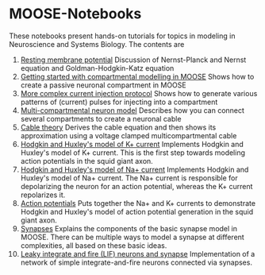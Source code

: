 # MOOSE-Notebooks

These notebooks present hands-on tutorials for topics in modeling in Neuroscience and Systems Biology. The contents are

1. [Resting membrane potential](Resting_membrane_potential.ipynb)
   Discussion of Nernst-Planck and Nernst equation and Goldman-Hodgkin-Katz equation
2. [Getting started with compartmental modelling in MOOSE](Getting_started_with_compartmental_modelling_in_MOOSE.ipynb)
   Shows how to create a passive neuronal compartment in MOOSE
3. [More complex current injection protocol](More_complex_current_injection_protocol.ipynb)
   Shows how to generate various patterns of (current) pulses for injecting into a compartment
4. [Multi-compartmental neuron model](Multi-compartmental_neuron_model.ipynb)
   Describes how you can connect several compartments to create a neuronal cable
5. [Cable theory](Cable_theory.ipynb)
   Derives the cable equation and then shows its approximation using a voltage clamped multicompartmental cable
6. [Hodgkin and Huxley's model of K+ current](Action_potentials_K_channel.ipynb)
   Implements Hodgkin and Huxley's model of K+ current. This is the first step towards modeling action potentials in the squid giant axon.
7. [Hodgkin and Huxley's model of Na+ current](Action_potentials_Na_channel.ipynb)
   Implements Hodgkin and Huxley's model of Na+ current. The Na+ current is responsible for depolarizing the neuron for an action potential, whereas the K+ current repolarizes it.
6. [Action potentials](Action_potentials.ipynb)
   Puts together the Na+ and K+ currents to demonstrate Hodgkin and Huxley's model of action potential generation in the squid giant axon.
7. [Synapses](Synapses.ipynb)
   Explains the components of the basic synapse model in MOOSE. There can be multiple ways to model a synapse at different complexities, all based on these basic ideas.
8. [Leaky integrate and fire (LIF) neurons and synapse](Leaky_integrate_and_fire_neuron.ipynb)
   Implementation of a network of simple integrate-and-fire neurons connected via synapses.
